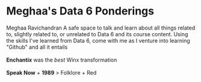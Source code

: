# Meghaa's Data 6 Ponderings
Meghaa Ravichandran
A safe space to talk and learn about all things related to, slightly related to, or unrelated to Data 6 and its course content. Using the skills I've learned from Data 6, come with me as I venture into learning "Github" and all it entails
<br>
<br>
**Enchantix** was the *best* Winx transformation
<br>
<br>
**Speak Now** + **1989** > Folklore + Red
<br>
<br>
